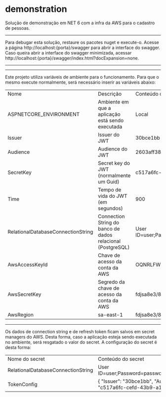 # demonstration

Solução de demonstração em NET 6 com a infra da AWS para o cadastro de pessoas.
<hr />

Para debugar esta solução, restaure os pacotes nuget e execute-o.
Acesse a página http://localhost:{porta}/swagger para abrir a interface do swagger.
Caso queira abrir a interface do swagger minimizada, acessar http://localhost:{porta}/swagger/index.html?docExpansion=none.
<hr />

<hr />
Este projeto utiliza variáveis de ambiente para o funcionamento. 
Para que o mesmo execute normalmente, será necessário inserir as variáveis abaixo: 

<table>
  <theader>
    <td>Nome</td>
    <td>Descrição</td>
    <td>Conteúdo de exemplo</td>
  </theader>
  <tr>
    <td>ASPNETCORE_ENVIRONMENT</td>
    <td>Ambiente em que a aplicação está sendo executada</td>
    <td>Local</td>
  </tr>
  <tr>
    <td>Issuer</td>
    <td>Issuer do JWT</td>
    <td>30bce1bb</td>
  </tr>
  <tr>
    <td>Audience</td>
    <td>Audience do JWT</td>
    <td>2603aff38a29</td>
  </tr>
  <tr>
    <td>SecretKey</td>
    <td>Secret key do JWT (normalmente um Guid)</td>
    <td>c517a6fc-cefd-43b9-a1f5-40a551b7aecc</td>
  </tr>
  <tr>
    <td>Time</td>
    <td>Tempo de vida do JWT (em segundos)</td>
    <td>900</td>
  </tr>
  <tr>
    <td>RelationalDatabaseConnectionString</td>
    <td>Connection String do banco de dados relacional (PostgreSQL)</td>
    <td>User ID=user;Password=password;Host=host;Port=5432;Database=database;</td>
  </tr>
  <tr>
    <td>AwsAccessKeyId</td>
    <td>Chave de acesso da conta da AWS</td>
    <td>OQNRLFWMFLCCGFJMGETU</td>
  </tr>
  <tr>
    <td>AwsSecretKey</td>
    <td>Segredo da chave de acesso da conta da AWS</td>
    <td>fdjsa8e3/8HcsUVxaQB8QUFnRPfa5PhEVK2U+qIf</td>
  </tr>
  <tr>
    <td>AwsRegion</td>
    <td>sa-east-1</td>
    <td>fdjsa8e3/8HcsUVxaQB8QUFnRPfa5PhEVK2U+qIf</td>
  </tr>
</table>

<hr/>

Os dados de connection string e de refresh token ficam salvos em secret managers do AWS. Desta forma, caso a aplicação esteja sendo executada no ambiente, será resgatado o valor do secret.
A configuração do secret é desta forma:

<table>
  <theader>
    <td>Nome do secret</td>
    <td>Conteúdo do secret</td>
  </theader>
  <tr>
    <td>RelationalDatabaseConnectionString</td>
    <td>User ID=user;Password=password;Host=host;Port=5432;Database=database;</td>
  </tr>
  <tr>
    <td>TokenConfig</td>
    <td>{ "Issuer": "30bce1bb", "Audience": "2603aff38a29", "SecretKey": "c517a6fc-cefd-43b9-a1f5-40a551b7aecc", "TokenTime": "900" }</td>
  </tr>
  <tr>
  </tr>
</table>
